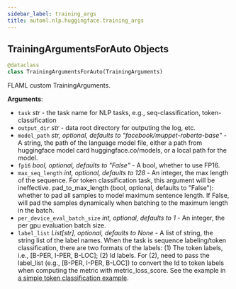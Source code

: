```yaml
---
sidebar_label: training_args
title: automl.nlp.huggingface.training_args
---
```


## TrainingArgumentsForAuto Objects

```python
@dataclass
class TrainingArgumentsForAuto(TrainingArguments)
```

FLAML custom TrainingArguments.

**Arguments**:

- `task` _str_ - the task name for NLP tasks, e.g., seq-classification, token-classification
- `output_dir` _str_ - data root directory for outputing the log, etc.
- `model_path` _str, optional, defaults to "facebook/muppet-roberta-base"_ - A string,
  the path of the language model file, either a path from huggingface
  model card huggingface.co/models, or a local path for the model.
- `fp16` _bool, optional, defaults to "False"_ - A bool, whether to use FP16.
- `max_seq_length` _int, optional, defaults to 128_ - An integer, the max length of the sequence.
  For token classification task, this argument will be ineffective.
  pad_to_max_length (bool, optional, defaults to "False"):
  whether to pad all samples to model maximum sentence length.
  If False, will pad the samples dynamically when batching to the maximum length in the batch.
- `per_device_eval_batch_size` _int, optional, defaults to 1_ - An integer, the per gpu evaluation batch size.
- `label_list` _List[str], optional, defaults to None_ - A list of string, the string list of the label names.
  When the task is sequence labeling/token classification, there are two formats of the labels:
  (1) The token labels, i.e., [B-PER, I-PER, B-LOC]; (2) Id labels. For (2), need to pass the label_list (e.g., [B-PER, I-PER, B-LOC])
  to convert the Id to token labels when computing the metric with metric_loss_score.
  See the example in [a simple token classification example](../../../../Examples/AutoML-NLP#a-simple-token-classification-example).

